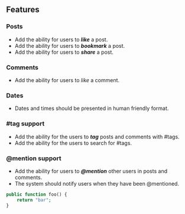 ## Features

### Posts

- Add the ability for users to ***like*** a post.
- Add the ability for users to ***bookmark*** a post.
- Add the ability for users to ***share*** a post.

### Comments

- Add the ability for users to *like* a comment.

### Dates

- Dates and times should be presented in human friendly format.

### \#tag support

- Add the ability for the users to ***tag*** posts and comments with
  #tags.
- Add the ability for the users to search for #tags.

### @mention support

- Add the ability for users to ***@mention*** other users in posts and
  comments.
- The system should notify users when they have been @mentioned.

```php
public function foo() {
    return "bar";
}  
```
